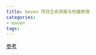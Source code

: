 ```yaml
---
title: maven 项目生命周期与构建原理
categories: 
- maven
tags:
---
```



[参考](https://blog.csdn.net/luanlouis/article/details/50492163)